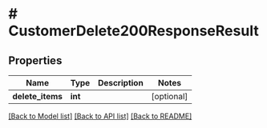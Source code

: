 # # CustomerDelete200ResponseResult

## Properties

Name | Type | Description | Notes
------------ | ------------- | ------------- | -------------
**delete_items** | **int** |  | [optional]

[[Back to Model list]](../../README.md#models) [[Back to API list]](../../README.md#endpoints) [[Back to README]](../../README.md)
